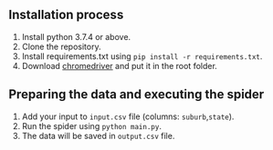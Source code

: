 ## Installation process
1. Install python 3.7.4 or above.
2. Clone the repository.
3. Install requirements.txt using `pip install -r requirements.txt`.
4. Download [chromedriver](https://chromedriver.chromium.org/downloads) and put it in the root folder.

## Preparing the data and executing the spider
1. Add your input to `input.csv` file (columns: `suburb`,`state`).
2. Run the spider using `python main.py`.
3. The data will be saved in `output.csv` file.

